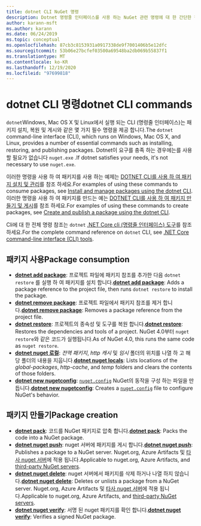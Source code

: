 ```yaml
---
title: dotnet CLI NuGet 명령
description: Dotnet 명령줄 인터페이스를 사용 하는 NuGet 관련 명령에 대 한 간단한 참조입니다.
author: karann-msft
ms.author: karann
ms.date: 06/24/2019
ms.topic: conceptual
ms.openlocfilehash: 87cb3c8153931a0917338de9f7001406b5e12dfc
ms.sourcegitcommit: 53b06e27bcfef03500a69548ba2db069b55837f1
ms.translationtype: MT
ms.contentlocale: ko-KR
ms.lasthandoff: 12/19/2020
ms.locfileid: "97699818"
---
```

# <a name="dotnet-cli-commands"></a><span data-ttu-id="7b321-103">dotnet CLI 명령</span><span class="sxs-lookup"><span data-stu-id="7b321-103">dotnet CLI commands</span></span>

<span data-ttu-id="7b321-104">`dotnet`Windows, Mac OS X 및 Linux에서 실행 되는 CLI (명령줄 인터페이스)는 패키지 설치, 복원 및 게시와 같은 몇 가지 필수 명령을 제공 합니다.</span><span class="sxs-lookup"><span data-stu-id="7b321-104">The `dotnet` command-line interface (CLI), which runs on Windows, Mac OS X, and Linux, provides a number of essential commands such as installing, restoring, and publishing packages.</span></span> <span data-ttu-id="7b321-105">Dotnet이 요구를 충족 하는 경우에는를 사용할 필요가 없습니다 `nuget.exe` .</span><span class="sxs-lookup"><span data-stu-id="7b321-105">If dotnet satisfies your needs, it's not necessary to use `nuget.exe`.</span></span>

<span data-ttu-id="7b321-106">이러한 명령을 사용 하 여 패키지를 사용 하는 예제는 [DOTNET CLI를 사용 하 여 패키지 설치 및 관리](../consume-packages/install-use-packages-dotnet-cli.md)를 참조 하세요.</span><span class="sxs-lookup"><span data-stu-id="7b321-106">For examples of using these commands to consume packages, see [Install and manage packages using the dotnet CLI](../consume-packages/install-use-packages-dotnet-cli.md).</span></span> <span data-ttu-id="7b321-107">이러한 명령을 사용 하 여 패키지를 만드는 예는 [DOTNET CLI를 사용 하 여 패키지 만들기 및 게시](../quickstart/create-and-publish-a-package-using-the-dotnet-cli.md)를 참조 하세요.</span><span class="sxs-lookup"><span data-stu-id="7b321-107">For examples of using these commands to create packages, see [Create and publish a package using the dotnet CLI](../quickstart/create-and-publish-a-package-using-the-dotnet-cli.md).</span></span>

<span data-ttu-id="7b321-108">Cli에 대 한 전체 명령 참조는 `dotnet` [.NET Core cli (명령줄 인터페이스) 도구](/dotnet/core/tools/?tabs=netcore2x)를 참조 하세요.</span><span class="sxs-lookup"><span data-stu-id="7b321-108">For the complete command reference on `dotnet` CLI, see [.NET Core command-line interface (CLI) tools](/dotnet/core/tools/?tabs=netcore2x).</span></span>

## <a name="package-consumption"></a><span data-ttu-id="7b321-109">패키지 사용</span><span class="sxs-lookup"><span data-stu-id="7b321-109">Package consumption</span></span>

- <span data-ttu-id="7b321-110">[**dotnet add package**](/dotnet/core/tools/dotnet-add-package): 프로젝트 파일에 패키지 참조를 추가한 다음 `dotnet restore` 를 실행 하 여 패키지를 설치 합니다.</span><span class="sxs-lookup"><span data-stu-id="7b321-110">[**dotnet add package**](/dotnet/core/tools/dotnet-add-package): Adds a package reference to the project file, then runs `dotnet restore` to install the package.</span></span>
- <span data-ttu-id="7b321-111">[**dotnet remove package**](/dotnet/core/tools/dotnet-remove-package): 프로젝트 파일에서 패키지 참조를 제거 합니다.</span><span class="sxs-lookup"><span data-stu-id="7b321-111">[**dotnet remove package**](/dotnet/core/tools/dotnet-remove-package): Removes a package reference from the project file.</span></span>
- <span data-ttu-id="7b321-112">[**dotnet restore**](/dotnet/core/tools/dotnet-restore?tabs=netcore2x): 프로젝트의 종속성 및 도구를 복원 합니다.</span><span class="sxs-lookup"><span data-stu-id="7b321-112">[**dotnet restore**](/dotnet/core/tools/dotnet-restore?tabs=netcore2x): Restores the dependencies and tools of a project.</span></span> <span data-ttu-id="7b321-113">NuGet 4.0부터 `nuget restore`와 같은 코드가 실행됩니다.</span><span class="sxs-lookup"><span data-stu-id="7b321-113">As of NuGet 4.0, this runs the same code as `nuget restore`.</span></span>
- <span data-ttu-id="7b321-114">[**dotnet nuget 로컬**](/dotnet/core/tools/dotnet-nuget-locals): *전역 패키지*, *http 캐시* 및 *임시* 폴더의 위치를 나열 하 고 해당 폴더의 내용을 지웁니다.</span><span class="sxs-lookup"><span data-stu-id="7b321-114">[**dotnet nuget locals**](/dotnet/core/tools/dotnet-nuget-locals): Lists locations of the *global-packages*, *http-cache*, and *temp* folders and clears the contents of those folders.</span></span>
- <span data-ttu-id="7b321-115">[**dotnet new nugetconfig**](/dotnet/core/tools/dotnet-new): [`nuget.config`](../reference/nuget-config-file.md) NuGet의 동작을 구성 하는 파일을 만듭니다.</span><span class="sxs-lookup"><span data-stu-id="7b321-115">[**dotnet new nugetconfig**](/dotnet/core/tools/dotnet-new): Creates a [`nuget.config`](../reference/nuget-config-file.md) file to configure NuGet's behavior.</span></span>

## <a name="package-creation"></a><span data-ttu-id="7b321-116">패키지 만들기</span><span class="sxs-lookup"><span data-stu-id="7b321-116">Package creation</span></span>

- <span data-ttu-id="7b321-117">[**dotnet pack**](/dotnet/core/tools/dotnet-pack?tabs=netcore2x): 코드를 NuGet 패키지로 압축 합니다.</span><span class="sxs-lookup"><span data-stu-id="7b321-117">[**dotnet pack**](/dotnet/core/tools/dotnet-pack?tabs=netcore2x): Packs the code into a NuGet package.</span></span>
- <span data-ttu-id="7b321-118">[**dotnet nuget push**](/dotnet/core/tools/dotnet-nuget-push): nuget 서버에 패키지를 게시 합니다.</span><span class="sxs-lookup"><span data-stu-id="7b321-118">[**dotnet nuget push**](/dotnet/core/tools/dotnet-nuget-push): Publishes a package to a NuGet server.</span></span> <span data-ttu-id="7b321-119">Nuget.org, Azure Artifacts 및 [타사 nuget 서버](../hosting-packages/overview.md)에 적용 됩니다.</span><span class="sxs-lookup"><span data-stu-id="7b321-119">Applicable to nuget.org, Azure Artifacts, and [third-party NuGet servers](../hosting-packages/overview.md).</span></span>
- <span data-ttu-id="7b321-120">[**dotnet nuget delete**](/dotnet/core/tools/dotnet-nuget-delete): nuget 서버에서 패키지를 삭제 하거나 나열 하지 않습니다.</span><span class="sxs-lookup"><span data-stu-id="7b321-120">[**dotnet nuget delete**](/dotnet/core/tools/dotnet-nuget-delete): Deletes or unlists a package from a NuGet server.</span></span> <span data-ttu-id="7b321-121">Nuget.org, Azure Artifacts 및 [타사 nuget 서버](../hosting-packages/overview.md)에 적용 됩니다.</span><span class="sxs-lookup"><span data-stu-id="7b321-121">Applicable to nuget.org, Azure Artifacts, and [third-party NuGet servers](../hosting-packages/overview.md).</span></span>
- <span data-ttu-id="7b321-122">[**dotnet nuget verify**](/dotnet/core/tools/dotnet-nuget-verify): 서명 된 nuget 패키지를 확인 합니다.</span><span class="sxs-lookup"><span data-stu-id="7b321-122">[**dotnet nuget verify**](/dotnet/core/tools/dotnet-nuget-verify): Verifies a signed NuGet package.</span></span>
